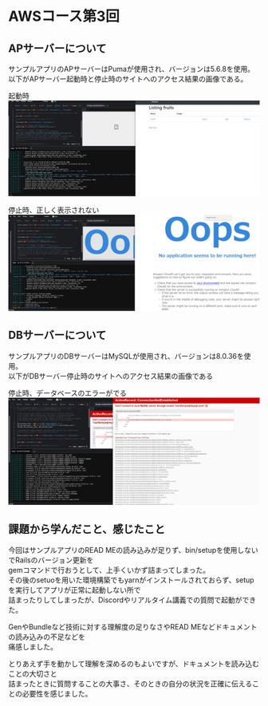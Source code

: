 # AWSコース第3回

## APサーバーについて
サンプルアプリのAPサーバーはPumaが使用され、バージョンは5.6.8を使用。  
以下がAPサーバー起動時と停止時のサイトへのアクセス結果の画像である。  

起動時  
![起動時画像](/img/lecture03/API-Server-Start.jpg)

停止時、正しく表示されない  
![停止時画像](/img/lecture03/API-Server-Stop.jpg)


## DBサーバーについて
サンプルアプリのDBサーバーはMySQLが使用され、バージョンは8.0.36を使用。  
以下がDBサーバー停止時のサイトへのアクセス結果の画像である  

停止時、データベースのエラーがでる  
![DB停止時画像](/img/lecture03/DB-Server-Stop.jpg) 


## 課題から学んだこと、感じたこと
今回はサンプルアプリのREAD MEの読み込みが足りず、bin/setupを使用しないでRailsのバージョン更新を  
gemコマンドで行おうとして、上手くいかず詰まってしまった。  
その後のsetuoを用いた環境構築でもyarnがインストールされておらず、setupを実行してアプリが正常に起動しない所で  
詰まったりしてしまったが、Discordやリアルタイム講義での質問で起動ができた。


GenやBundleなど技術に対する理解度の足りなさやREAD MEなどドキュメントの読み込みの不足などを  
痛感しました。

とりあえず手を動かして理解を深めるのもよいですが、ドキュメントを読み込むことの大切さと  
詰まったときに質問することの大事さ、そのときの自分の状況を正確に伝えることの必要性を感じました。
